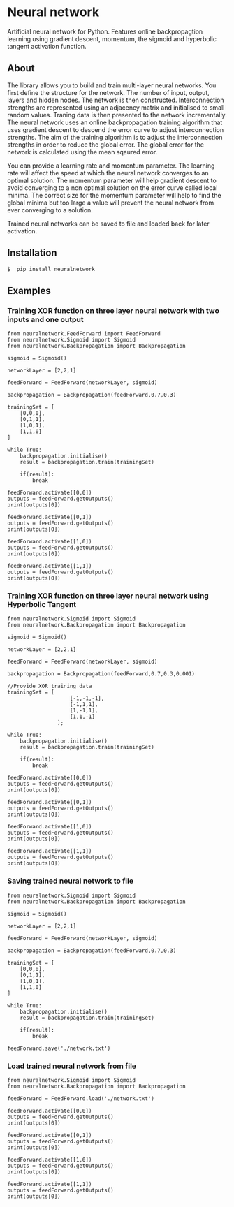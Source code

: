 # Neural network
Artificial neural network for Python. Features online backpropagtion learning using gradient descent, momentum, the sigmoid and hyperbolic tangent activation function.

## About
The library allows you to build and train multi-layer neural networks. You first define the structure for the network. The number of input, output, layers and hidden nodes. The network is then constructed. Interconnection strengths are represented using an adjacency matrix and initialised to small random values.  Traning data is then presented to the network incrementally. The neural network uses an online backpropagation training algorithm that uses gradient descent to descend the error curve to adjust interconnection strengths. The aim of the training algorithm is to adjust the interconnection strengths in order to reduce the global error. The global error for the network is calculated using the mean sqaured error. 

You can provide a learning rate and momentum parameter.  The learning rate will affect the speed at which the neural network converges to an optimal solution. The momentum parameter will help gradient descent to avoid converging to a non optimal solution on the error curve called local minima.  The correct size for the momentum parameter will help to find the global minima but too large a value will prevent the neural network from ever converging to a solution.

Trained neural networks can be saved to file and loaded back for later activation.

## Installation
```bash
$  pip install neuralnetwork
```
## Examples
### Training XOR function on three layer neural network with two inputs and one output
```
from neuralnetwork.FeedForward import FeedForward
from neuralnetwork.Sigmoid import Sigmoid
from neuralnetwork.Backpropagation import Backpropagation

sigmoid = Sigmoid()

networkLayer = [2,2,1]

feedForward = FeedForward(networkLayer, sigmoid)

backpropagation = Backpropagation(feedForward,0.7,0.3)

trainingSet = [
    [0,0,0],
    [0,1,1],
    [1,0,1],
    [1,1,0]
]

while True:
    backpropagation.initialise()
    result = backpropagation.train(trainingSet)

    if(result):
        break

feedForward.activate([0,0])
outputs = feedForward.getOutputs()
print(outputs[0])

feedForward.activate([0,1])
outputs = feedForward.getOutputs()
print(outputs[0])

feedForward.activate([1,0])
outputs = feedForward.getOutputs()
print(outputs[0])

feedForward.activate([1,1])
outputs = feedForward.getOutputs()
print(outputs[0])
```

### Training XOR function on three layer neural network using Hyperbolic Tangent
```from neuralnetwork.FeedForward import FeedForward
from neuralnetwork.Sigmoid import Sigmoid
from neuralnetwork.Backpropagation import Backpropagation

sigmoid = Sigmoid()

networkLayer = [2,2,1]

feedForward = FeedForward(networkLayer, sigmoid)

backpropagation = Backpropagation(feedForward,0.7,0.3,0.001)

//Provide XOR training data
trainingSet = [
                    [-1,-1,-1],
                    [-1,1,1],
                    [1,-1,1],
                    [1,1,-1]
                ];

while True:
    backpropagation.initialise()
    result = backpropagation.train(trainingSet)

    if(result):
        break

feedForward.activate([0,0])
outputs = feedForward.getOutputs()
print(outputs[0])

feedForward.activate([0,1])
outputs = feedForward.getOutputs()
print(outputs[0])

feedForward.activate([1,0])
outputs = feedForward.getOutputs()
print(outputs[0])

feedForward.activate([1,1])
outputs = feedForward.getOutputs()
print(outputs[0])
```

### Saving trained neural network to file
```from neuralnetwork.FeedForward import FeedForward
from neuralnetwork.Sigmoid import Sigmoid
from neuralnetwork.Backpropagation import Backpropagation

sigmoid = Sigmoid()

networkLayer = [2,2,1]

feedForward = FeedForward(networkLayer, sigmoid)

backpropagation = Backpropagation(feedForward,0.7,0.3)

trainingSet = [
    [0,0,0],
    [0,1,1],
    [1,0,1],
    [1,1,0]
]

while True:
    backpropagation.initialise()
    result = backpropagation.train(trainingSet)

    if(result):
        break

feedForward.save('./network.txt')
```

### Load trained neural network from file
```from neuralnetwork.FeedForward import FeedForward
from neuralnetwork.Sigmoid import Sigmoid
from neuralnetwork.Backpropagation import Backpropagation

feedForward = FeedForward.load('./network.txt')

feedForward.activate([0,0])
outputs = feedForward.getOutputs()
print(outputs[0])

feedForward.activate([0,1])
outputs = feedForward.getOutputs()
print(outputs[0])

feedForward.activate([1,0])
outputs = feedForward.getOutputs()
print(outputs[0])

feedForward.activate([1,1])
outputs = feedForward.getOutputs()
print(outputs[0])
```
